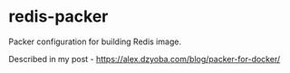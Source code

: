 redis-packer
============

Packer configuration for building Redis image.

Described in my post - https://alex.dzyoba.com/blog/packer-for-docker/
